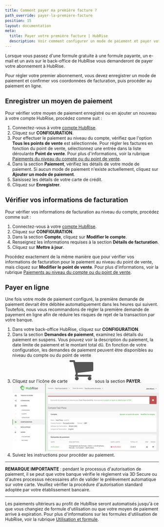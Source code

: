```yaml
---
title: Comment payer ma première facture ?
path_override: payer-la-premiere-facture
position: 15
layout: documentation
meta:
  title: Payer votre première facture | HubRise
  description: Voir comment configurer un mode de paiement et payer votre première facture. Après cette opération manuelle, paiements ultérieurs seront automatisés.
---
```


Lorsque vous passez d'une formule gratuite à une formule payante, un e-mail et un avis sur le back-office de HubRise vous demanderont de payer votre abonnement à HubRise.

Pour régler votre premier abonnement, vous devez enregistrer un mode de paiement et confirmer vos coordonnées de facturation, puis procéder au paiement en ligne.

## Enregistrer un moyen de paiement

Pour vérifier votre moyen de paiement enregistré ou en ajouter un nouveau à votre compte HubRise, procédez comme suit :

1. Connectez-vous à votre [compte HubRise](https://manager.hubrise.com/login?locale=fr-FR).
1. Cliquez sur **CONFIGURATION**.
1. Pour effectuer le paiement au niveau du compte, vérifiez que l'option **Tous les points de vente** est sélectionnée. Pour régler les factures en fonction du point de vente, sélectionnez une entrée dans la liste déroulante **Point de vente**. Pour plus d'informations, voir la rubrique [Paiements du niveau du compte ou du point de vente](/docs/paiement#account-or-location-payments).
1. Dans la section **Paiement**, vérifiez les détails de votre mode de paiement. Si aucun mode de paiement n'existe actuellement, cliquez sur **Ajouter un mode de paiement**.
1. Saisissez les détails de votre carte de crédit.
1. Cliquez sur **Enregistrer**.

## Vérifier vos informations de facturation

Pour vérifier vos informations de facturation au niveau du compte, procédez comme suit :

1. Connectez-vous à votre [compte HubRise](https://manager.hubrise.com/login?locale=fr-FR).
1. Cliquez sur **CONFIGURATION**.
1. Dans la section **Compte**, cliquez sur **Modifier le compte**.
1. Renseignez les informations requises à la section **Détails de facturation**.
1. Cliquez sur **Mettre à jour**.

Procédez exactement de la même manière que pour vérifier vos informations de facturation pour le paiement au niveau du point de vente, mais cliquez sur **Modifier le point de vente**. Pour plus d'informations, voir la rubrique [Paiements au niveau du compte ou du point de vente](/docs/paiement#account-or-location-payments).

## Payer en ligne

Une fois votre mode de paiement configuré, la première demande de paiement devrait être débitée automatiquement dans les heures qui suivent. Toutefois, nous vous recommandons de régler la première demande de payement en ligne afin de réduire les risques de rejet de la transaction par votre banque.

1. Dans votre back-office HubRise, cliquez sur **CONFIGURATION**.
2. Dans la section **Demandes de paiement**, examinez les détails du paiement en suspens. Vous pouvez voir la description du paiement, la date limite de paiement et le montant total dû. En fonction de votre configuration, les demandes de paiement peuvent être disponibles au niveau du compte ou du point de vente
3. Cliquez sur l'icône de carte <InlineImage width="17" height="17">![icône de carte](../../images/068-cart-icon.png)</InlineImage> sous la section **PAYER**. ![Réglez votre première facture HubRise en instance de paiement](./images/069-outstanding-payment.png)
4. Suivez les instructions pour procéder au paiement.

---

**REMARQUE IMPORTANTE** : pendant le processus d'autorisation de paiement, il se peut que votre banque vérifie le règlement via 3D Secure ou d'autres processus nécessaires afin de valider le prélèvement automatique sur votre carte. Veuillez vérifier la procédure d'autorisation standard adoptée par votre établissement bancaire.

---

Les paiements ultérieurs au profit de HubRise seront automatisés jusqu'à ce que vous changiez de formule d'utilisation ou que votre moyen de paiement arrive à expiration. Pour plus d'informations sur les formules d'utilisation de HubRise, voir la rubrique [Utilisation et formule](/docs/utilisation-formule/).
